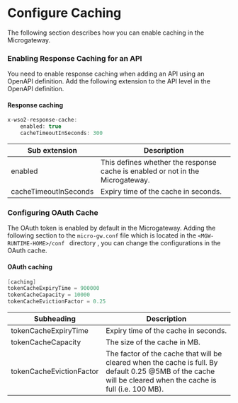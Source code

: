 # Configure Caching

The following section describes how you can enable caching in the Microgateway.

### Enabling Response Caching for an API

You need to enable response caching when adding an API using an OpenAPI definition. Add the following extension to the API level in the OpenAPI definition.

#### Response caching

``` java
x-wso2-response-cache: 
    enabled: true
    cacheTimeoutInSeconds: 300
```

| Sub extension         | Description                                                                    |
|-----------------------|--------------------------------------------------------------------------------|
| enabled               | This defines whether the response cache is enabled or not in the Microgateway. |
| cacheTimeoutInSeconds | Expiry time of the cache in seconds.                                           |

### Configuring OAuth Cache

The OAuth token is enabled by default in the Microgateway. Adding the following section to the `micro-gw.conf` file which is located in the `<MGW-RUNTIME-HOME>/conf ` directory , you can change the configurations in the OAuth cache.

#### OAuth caching

``` java
[caching]
tokenCacheExpiryTime = 900000
tokenCacheCapacity = 10000
tokenCacheEvictionFactor = 0.25
```

| Subheading               | Description                                                                                                                                                  |
|--------------------------|--------------------------------------------------------------------------------------------------------------------------------------------------------------|
| tokenCacheExpiryTime     | Expiry time of the cache in seconds.                                                                                                                         |
| tokenCacheCapacity       | The size of the cache in MB.                                                                                                                                 |
| tokenCacheEvictionFactor | The factor of the cache that will be cleared when the cache is full. By default 0.25 @5MB of the cache will be cleared when the cache is full (i.e. 100 MB). |


